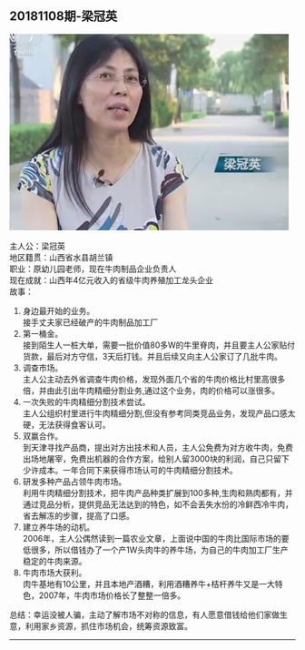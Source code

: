 ## **20181108期-梁冠英**

![梁冠英](../pic/1.jpg)

主人公：梁冠英<br>地区籍贯：山西省水县胡兰镇<br>
职业：原幼儿园老师，现在牛肉制品企业负责人<br>
现在成就：山西年4亿元收入的省级牛肉养殖加工龙头企业<br>
故事：<br>

1. 身边最开始的业务。<br>
   接手丈夫家已经破产的牛肉制品加工厂
2. 第一桶金。<br>
   接到陌生人一桩大单，需要一批价值80多W的牛里脊肉，并且要主人公家贴付货款，最后对方守信，3天后打钱。并且后续又向主人公家订了几批牛肉。
3. 调查市场。<br>
   主人公主动去外省调查牛肉价格，发现外面几个省的牛肉价格比村里高很多倍，并由此引出牛肉精细分割业务,通过这个业务，肉的价格可以涨很多。
4. 一次失败的牛肉精细分割技术尝试。<br>
   主人公组织村里进行牛肉精细分割,但没有参考同类竞品业务，发现产品口感太硬，无法获得食客认可。
5. 双赢合作。<br>
   到天津寻找产品商，提出对方出技术和人员，主人公免费为对方收牛肉，免费出场地屠宰，免费出机器的合作方案，给别人留3000块的利润，自己只留下少许成本。一年合同下来获得市场认可的牛肉精细分割技术。
6. 研发多种产品占领牛肉市场。<br>
   利用牛肉精细分割技术，把牛肉产品种类扩展到100多种,生肉和熟肉都有，并通过竞品分析，提供竞品无法达到的特色，如不会丢失水份的冷鲜西冷牛肉，省去解冻的步骤，提高了口感。
7. 建立养牛场的动机。<br>
   2006年，主人公偶然读到一篇农业文章，上面说中国的牛肉比国际市场的要低很多，所以借钱办了一个产1W头肉牛的养牛场，为自己的牛肉加工厂生产稳定的牛肉来源。
8. 牛肉市场大获利。<br>
   肉牛基地有10公里，并且本地产酒糟，利用酒糟养牛+桔杆养牛又是一大特色，2007年，牛肉市场价格长了整整一倍多。

总结：幸运没被人骗，主动了解市场不对称的信息，有人愿意借钱给他们家做生意，利用家乡资源，抓住市场机会，统筹资源致富。

---
